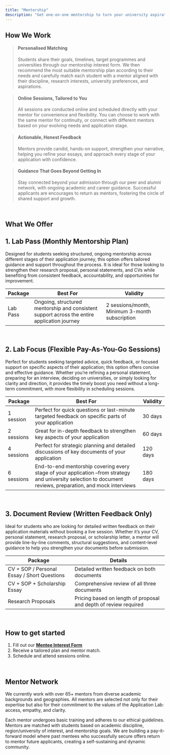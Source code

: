 ```yaml
---
title: "Mentorship"
description: "Get one-on-one mentorship to turn your university aspirations into acceptances"
---
```


## How We Work

> <h4>Personalised Matching</h4><p>Students share their goals, timelines, target programmes and universities through our mentorship interest form. We then recommend the most suitable mentorship plan according to their needs and carefully match each student with a mentor aligned with their discipline, research interests, university preferences, and aspirations.</p>

> <h4>Online Sessions, Tailored to You</h4><p>All sessions are conducted online and scheduled directly with your mentor for convenience and flexibility. You can choose to work with the same mentor for continuity, or connect with different mentors based on your evolving needs and application stage.</p>

> <h4>Actionable, Honest Feedback</h4><p>Mentors provide candid, hands-on support, strengthen your narrative, helping you refine your essays, and approach every stage of your application with confidence.</p>

> <h4>Guidance That Goes Beyond Getting In</h4><p> Stay connected beyond your admission through our peer and alumni network, with ongoing academic and career guidance. Successful applicants are encourages to return as mentors, fostering the circle of shared support and growth.</p>
<br>

## What We Offer

<h2><span class="gradient-text">1. Lab Pass (Monthly Mentorship Plan)</span></h2>
Designed for students seeking structured, ongoing mentorship across different stages of their application journey, this option offers tailored guidance and support throughout the process. It is ideal for those looking to strengthen their research proposal, personal statements, and CVs while benefiting from consistent feedback, accountability, and opportunities for improvement. 

| Package | Best For | Validity |
|----------|----------|----------|
| Lab Pass | Ongoing, structured mentorship and consistent support across the entire application journey | 2 sessions/month, Minimum 3-month subscription |

<br>
<h2><span class="gradient-text">2. Lab Focus (Flexible Pay-As-You-Go Sessions)</span></h2>
Perfect for students seeking targeted advice, quick feedback, or focused support on specific aspects of their application; this option offers concise and effective guidance. Whether you’re refining a personal statement, preparing for an interview, deciding on universities, or simply looking for clarity and direction, it provides the timely boost you need without a long-term commitment, with more flexibility in scheduling sessions. 

| Package | Best For | Validity |
|----------|----------|----------|
| 1 session | Perfect for quick questions or last-minute targeted feedback on specific parts of your application | 30 days |
| 2 sessions | Great for in-depth feedback to strengthen key aspects of your application | 60 days |
| 4 sessions | Perfect for strategic planning and detailed discussions of key documents of your application | 120 days |
| 6 sessions | End-to-end mentorship covering every stage of your application –from strategy and university selection to document reviews, preparation, and mock interviews | 180 days |

<br>
<h2><span class="gradient-text">3. Document Review (Written Feedback Only)</span></h2>
Ideal for students who are looking for detailed written feedback on their application materials without booking a live session. Whether it’s your CV, personal statement, research proposal, or scholarship letter, a mentor will provide line-by-line comments, structural suggestions, and content-level guidance to help you strengthen your documents before submission.

| Package | Details |
|----------|----------|
| CV + SOP / Personal Essay / Short Questions |  Detailed written feedback on both documents |
| CV + SOP + Scholarship Essay | Comprehensive review of all three documents |
| Research Proposals | Pricing based on length of proposal and depth of review required |

<br>

## How to get started
1. Fill out our **[Mentee Interest Form](https://docs.google.com/forms/d/11FF1D4aMOb4vNw7NrIOIzaA754jclf0YOqk0G2i2n9Q/viewform?edit_requested=true#responses)**
2. Receive a tailored plan and mentor match.
3. Schedule and attend sessions online.

<br>

## Mentor Network
We currently work with over 65+ mentors from diverse academic backgrounds and geographies. All mentors are selected not only for their expertise but also for their commitment to the values of the Application Lab: access, empathy, and clarity.

Each mentor undergoes basic training and adheres to our ethical guidelines. Mentors are matched with students based on academic discipline, region/university of interest, and mentorship goals. We are building a pay-it-forward model where past mentees who successfully secure offers return to mentor future applicants, creating a self-sustaining and dynamic community.


